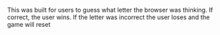 This was built for users to guess what letter the browser was thinking. If correct, the user wins. If the letter was incorrect the user loses and the game will reset
